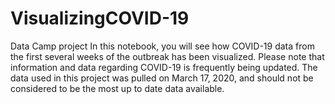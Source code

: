 # VisualizingCOVID-19
Data Camp project
In this notebook, you will see how COVID-19 data from the first several weeks of the outbreak has been visualized.
Please note that information and data regarding COVID-19 is frequently being updated. The data used in this project was pulled on March 17, 2020, and should not be considered to be the most up to date data available.
